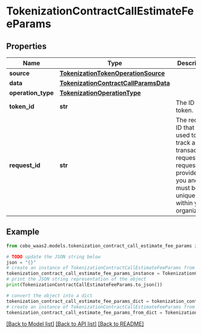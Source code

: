 # TokenizationContractCallEstimateFeeParams


## Properties

Name | Type | Description | Notes
------------ | ------------- | ------------- | -------------
**source** | [**TokenizationTokenOperationSource**](TokenizationTokenOperationSource.md) |  | [optional] 
**data** | [**TokenizationContractCallParamsData**](TokenizationContractCallParamsData.md) |  | [optional] 
**operation_type** | [**TokenizationOperationType**](TokenizationOperationType.md) |  | 
**token_id** | **str** | The ID of the token. | 
**request_id** | **str** | The request ID that is used to track a transaction request. The request ID is provided by you and must be unique within your organization. | [optional] 

## Example

```python
from cobo_waas2.models.tokenization_contract_call_estimate_fee_params import TokenizationContractCallEstimateFeeParams

# TODO update the JSON string below
json = "{}"
# create an instance of TokenizationContractCallEstimateFeeParams from a JSON string
tokenization_contract_call_estimate_fee_params_instance = TokenizationContractCallEstimateFeeParams.from_json(json)
# print the JSON string representation of the object
print(TokenizationContractCallEstimateFeeParams.to_json())

# convert the object into a dict
tokenization_contract_call_estimate_fee_params_dict = tokenization_contract_call_estimate_fee_params_instance.to_dict()
# create an instance of TokenizationContractCallEstimateFeeParams from a dict
tokenization_contract_call_estimate_fee_params_from_dict = TokenizationContractCallEstimateFeeParams.from_dict(tokenization_contract_call_estimate_fee_params_dict)
```
[[Back to Model list]](../README.md#documentation-for-models) [[Back to API list]](../README.md#documentation-for-api-endpoints) [[Back to README]](../README.md)



